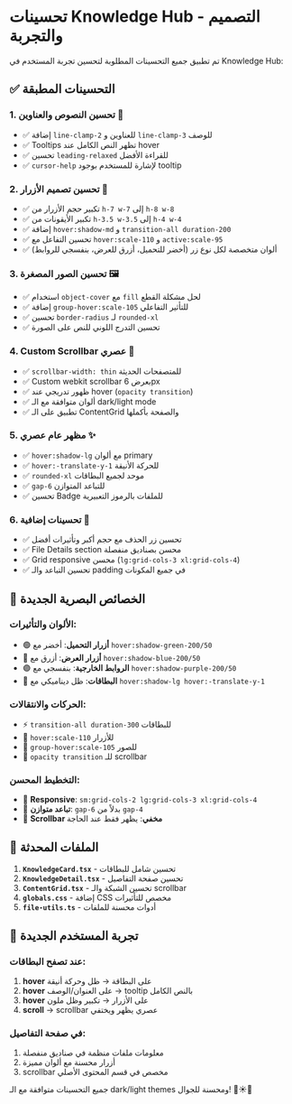 # تحسينات Knowledge Hub - التصميم والتجربة

تم تطبيق جميع التحسينات المطلوبة لتحسين تجربة المستخدم في Knowledge Hub:

## ✅ التحسينات المطبقة

### 1. **تحسين النصوص والعناوين** 📝
- ✅ إضافة `line-clamp-2` للعناوين و `line-clamp-3` للوصف
- ✅ Tooltips تظهر النص الكامل عند hover
- ✅ تحسين `leading-relaxed` للقراءة الأفضل
- ✅ `cursor-help` لإشارة للمستخدم بوجود tooltip

### 2. **تحسين تصميم الأزرار** 🎯
- ✅ تكبير حجم الأزرار من `h-7 w-7` إلى `h-8 w-8`
- ✅ تكبير الأيقونات من `h-3.5 w-3.5` إلى `h-4 w-4`
- ✅ إضافة `hover:shadow-md` و `transition-all duration-200`
- ✅ تحسين التفاعل مع `hover:scale-110` و `active:scale-95`
- ✅ ألوان متخصصة لكل نوع زر (أخضر للتحميل، أزرق للعرض، بنفسجي للروابط)

### 3. **تحسين الصور المصغرة** 🖼️
- ✅ استخدام `object-cover` مع `fill` لحل مشكلة القطع
- ✅ إضافة `group-hover:scale-105` للتأثير التفاعلي
- ✅ تحسين `border-radius` لـ `rounded-xl`
- ✅ تحسين التدرج اللوني للنص على الصورة

### 4. **Custom Scrollbar عصري** 🎨
- ✅ `scrollbar-width: thin` للمتصفحات الحديثة
- ✅ Custom webkit scrollbar بعرض 6px
- ✅ ظهور تدريجي عند hover (`opacity transition`)
- ✅ ألوان متوافقة مع الـ dark/light mode
- ✅ تطبيق على الـ ContentGrid والصفحة بأكملها

### 5. **مظهر عام عصري** ✨
- ✅ `hover:shadow-lg` مع ألوان primary
- ✅ `hover:-translate-y-1` للحركة الأنيقة
- ✅ `rounded-xl` موحد لجميع البطاقات
- ✅ `gap-6` للتباعد المتوازن
- ✅ تحسين Badge للملفات بالرموز التعبيرية

### 6. **تحسينات إضافية** 🚀
- ✅ تحسين زر الحذف مع حجم أكبر وتأثيرات أفضل
- ✅ File Details section محسن بصناديق منفصلة
- ✅ Grid responsive محسن (`lg:grid-cols-3 xl:grid-cols-4`)
- ✅ تحسين التباعد والـ padding في جميع المكونات

## 🎨 الخصائص البصرية الجديدة

### الألوان والتأثيرات:
- 🟢 **أزرار التحميل**: أخضر مع `hover:shadow-green-200/50`
- 🔵 **أزرار العرض**: أزرق مع `hover:shadow-blue-200/50`  
- 🟣 **الروابط الخارجية**: بنفسجي مع `hover:shadow-purple-200/50`
- 🌟 **البطاقات**: ظل ديناميكي مع `hover:shadow-lg hover:-translate-y-1`

### الحركات والانتقالات:
- ⚡ `transition-all duration-300` للبطاقات
- 🎯 `hover:scale-110` للأزرار
- 📸 `group-hover:scale-105` للصور
- 💫 `opacity transition` للـ scrollbar

### التخطيط المحسن:
- 📱 **Responsive**: `sm:grid-cols-2 lg:grid-cols-3 xl:grid-cols-4`
- 📏 **تباعد متوازن**: `gap-6` بدلاً من `gap-4`
- 🔄 **Scrollbar مخفي**: يظهر فقط عند الحاجة

## 🔧 الملفات المحدثة

1. **`KnowledgeCard.tsx`** - تحسين شامل للبطاقات
2. **`KnowledgeDetail.tsx`** - تحسين صفحة التفاصيل  
3. **`ContentGrid.tsx`** - تحسين الشبكة والـ scrollbar
4. **`globals.css`** - إضافة CSS مخصص للتأثيرات
5. **`file-utils.ts`** - أدوات محسنة للملفات

## 📱 تجربة المستخدم الجديدة

### عند تصفح البطاقات:
1. **hover** على البطاقة → ظل وحركة أنيقة
2. **hover** على العنوان/الوصف → tooltip بالنص الكامل
3. **hover** على الأزرار → تكبير وظل ملون
4. **scroll** → scrollbar عصري يظهر ويختفي

### في صفحة التفاصيل:
1. معلومات ملفات منظمة في صناديق منفصلة
2. أزرار محسنة مع ألوان مميزة
3. scrollbar مخصص في قسم المحتوى الأصلي

جميع التحسينات متوافقة مع الـ dark/light themes ومحسنة للجوال! 🌙☀️📱
